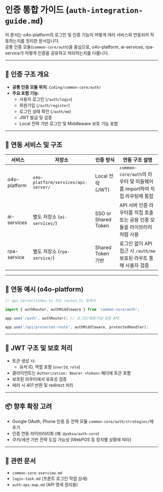 # 인증 통합 가이드 (`auth-integration-guide.md`)

이 문서는 o4o-platform의 로그인 및 인증 기능이 어떻게 여러 서비스와 연동되어 작동하는지를 정리한 문서입니다.  
공통 인증 모듈(`common-core/auth`)을 중심으로, o4o-platform, ai-services, rpa-service가 어떻게 인증을 공유하고 처리하는지를 다룹니다.

---

## 🔐 인증 구조 개요

- **공통 인증 모듈 위치**: `Coding/common-core/auth/`
- **주요 포함 기능**:
  - 사용자 로그인 (`/auth/login`)
  - 회원가입 (`/auth/register`)
  - 로그인 상태 확인 (`/auth/me`)
  - JWT 발급 및 검증
  - Local 전략 기반 로그인 및 Middleware 보호 기능 포함

---

## 📁 연동 서비스 및 구조

| 서비스 | 저장소 | 인증 방식 | 연동 구조 설명 |
|--------|--------|-----------|----------------|
| o4o-platform | `o4o-platform/services/api-server/` | Local 전략 (JWT) | `common-core/auth`의 라우터 및 미들웨어를 import하여 직접 라우팅에 통합 |
| ai-services | 별도 저장소 (`ai-services/`) | SSO or Shared Token | API 서버 인증 라우터를 직접 호출 또는 공용 인증 모듈을 라이브러리처럼 사용 |
| rpa-service | 별도 저장소 (`rpa-service/`) | Shared Token 기반 | 로그인 없이 API 접근 시 `/auth/me` 보호된 라우트 통해 사용자 검증 |

---

## 🧩 연동 예시 (o4o-platform)

```ts
// api-server/index.ts 또는 routes.ts 등에서

import { authRouter, authMiddleware } from 'common-core/auth';

app.use('/auth', authRouter); // 로그인/회원가입/검증 API

app.use('/api/protected-route', authMiddleware, protectedHandler);
```

---

## 🔑 JWT 구조 및 보호 처리

- 토큰 생성 시:
  - 유저 ID, 역할 포함 (`userId`, `role`)
- 클라이언트는 `Authorization: Bearer <token>` 헤더에 토큰 포함
- 보호된 라우터에서 유효성 검증
- 에러 시 401 반환 및 redirect 처리

---

## 📦 향후 확장 고려

- Google OAuth, Phone 인증 등 전략 모듈 `common-core/auth/strategies/`에 추가
- 인증 연동 라이브러리화 (예: `@yaksa/auth-core`)
- 쿠키/세션 기반 전략 도입 가능성 (WebPOS 등 장치별 상황에 따라)

---

## 📍 관련 문서

- `common-core-overview.md`
- `login-task.md` (프론트 로그인 작업 상세)
- `auth-api-map.md` (API 명세 정리용)
